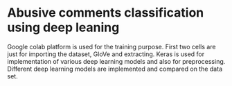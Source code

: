 # Abusive comments classification using deep leaning
 Google colab platform is used for the training purpose. First two cells are just for importing the dataset, GloVe and extracting.
Keras is used for implementation of various deep learning models and also for preprocessing.
Different deep learning models are implemented and compared on the data set.
